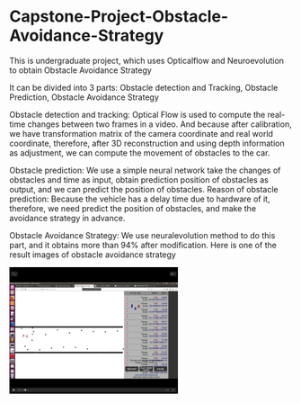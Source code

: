 # Capstone-Project-Obstacle-Avoidance-Strategy
This is undergraduate project, which uses Opticalflow and Neuroevolution to obtain Obstacle Avoidance Strategy

It can be divided into 3 parts:
Obstacle detection and Tracking, Obstacle Prediction, Obstacle Avoidance Strategy

Obstacle detection and tracking: Optical Flow is used to compute the real-time changes between two frames in a video. And because after calibration, we have transformation matrix of the camera coordinate and real world coordinate, therefore, after 3D reconstruction and using depth information as adjustment, we can compute the movement of obstacles to the car.

Obstacle prediction: We use a simple neural network take the changes of obstacles and time as input, obtain prediction position of obstacles as output, and we can predict the position of obstacles.
Reason of obstacle prediction: Because the vehicle has a delay time due to hardware of it, therefore, we need predict the position of obstacles, and make the avoidance strategy in advance.

Obstacle Avoidance Strategy: We use neuralevolution method to do this part, and it obtains more than 94% after modification.
Here is one of the result images of obstacle avoidance strategy

<img src='imgs/obstacle%20strategy.png' width="300">

